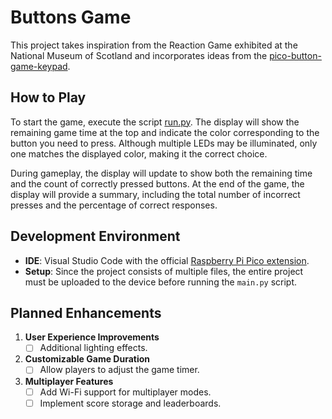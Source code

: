 # Buttons Game

This project takes inspiration from the Reaction Game exhibited at the National Museum of Scotland and incorporates ideas from the [pico-button-game-keypad](https://github.com/jcabrerizo/pico-button-game-keypad).

## How to Play

To start the game, execute the script [run.py](./run.py). The display will show the remaining game time at the top and indicate the color corresponding to the button you need to press. Although multiple LEDs may be illuminated, only one matches the displayed color, making it the correct choice.

During gameplay, the display will update to show both the remaining time and the count of correctly pressed buttons. At the end of the game, the display will provide a summary, including the total number of incorrect presses and the percentage of correct responses.

## Development Environment

- **IDE**: Visual Studio Code with the official [Raspberry Pi Pico extension](https://marketplace.visualstudio.com/items?itemName=raspberry-pi.raspberry-pi-pico).  
- **Setup**: Since the project consists of multiple files, the entire project must be uploaded to the device before running the `main.py` script.

## Planned Enhancements

1. **User Experience Improvements**  
   - [ ] Additional lighting effects.  

2. **Customizable Game Duration**  
   - [ ] Allow players to adjust the game timer.  

3. **Multiplayer Features**  
   - [ ] Add Wi-Fi support for multiplayer modes.  
   - [ ] Implement score storage and leaderboards.  

